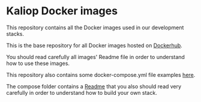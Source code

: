 Kaliop Docker images
============================================================

This repository contains all the Docker images used in our development stacks.

This is the base repository for all Docker images hosted on [Dockerhub](https://hub.docker.com/r/klabs/).

You should read carefully all images' Readme file in order to understand how to use these images.
 
 
This repository also contains some docker-compose.yml file examples [here](compose/).

The compose folder contains a [Readme](compose/Readme.md) that you also should read very carefully in order to understand how to build your own stack. 
